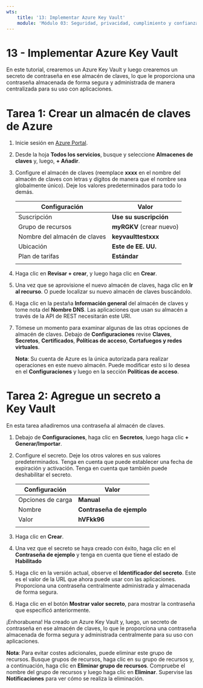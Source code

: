 ```yaml
---
wts:
    title: '13: Implementar Azure Key Vault'
    module: 'Módulo 03: Seguridad, privacidad, cumplimiento y confianza'
---
```

# 13 - Implementar Azure Key Vault

En este tutorial, crearemos un Azure Key Vault y luego crearemos un secreto de contraseña en ese almacén de claves, lo que le proporciona una contraseña almacenada de forma segura y administrada de manera centralizada para su uso con aplicaciones.

# Tarea 1: Crear un almacén de claves de Azure

1. Inicie sesión en [Azure Portal](https://portal.azure.com).

2. Desde la hoja **Todos los servicios**, busque y seleccione **Almacenes de claves** y, luego, **+ Añadir**.

3. Configure el almacén de claves (reemplace **xxxx** en el nombre del almacén de claves con letras y dígitos de manera que el nombre sea globalmente único). Deje los valores predeterminados para todo lo demás.

    | Configuración | Valor | 
    | --- | --- |
    | Suscripción | **Use su suscripción** |
    | Grupo de recursos | **myRGKV** (crear nuevo) |
    | Nombre del almacén de claves | **keyvaulttestxxx** |
    | Ubicación | **Este de EE. UU.** |
    | Plan de tarifas | **Estándar** |
    | | |

4. Haga clic en **Revisar + crear**, y luego haga clic en **Crear**. 

5. Una vez que se aprovisione el nuevo almacén de claves, haga clic en **Ir al recurso**. O puede localizar su nuevo almacén de claves buscándolo. 

6. Haga clic en la pestaña **Información general** del almacén de claves y tome nota del **Nombre DNS**. Las aplicaciones que usan su almacén a través de la API de REST necesitarán este URI.

7. Tómese un momento para examinar algunas de las otras opciones de almacén de claves. Debajo de **Configuraciones** revise **Claves**, **Secretos**, **Certificados**, **Políticas de acceso**, **Cortafuegos y redes virtuales**.

    **Nota**: Su cuenta de Azure es la única autorizada para realizar operaciones en este nuevo almacén. Puede modificar esto si lo desea en el **Configuraciones** y luego en la sección **Políticas de acceso**.

# Tarea 2: Agregue un secreto a Key Vault
        
En esta tarea añadiremos una contraseña al almacén de claves. 

1. Debajo de **Configuraciones**, haga clic en **Secretos**, luego haga clic **+ Generar/Importar**.

2. Configure el secreto. Deje los otros valores en sus valores predeterminados. Tenga en cuenta que puede establecer una fecha de expiración y activación. Tenga en cuenta que también puede deshabilitar el secreto.

    | Configuración | Valor | 
    | --- | --- |
    | Opciones de carga | **Manual** |
    | Nombre | **Contraseña de ejemplo** |
    | Valor | **hVFkk96** |
    | | |

3. Haga clic en **Crear**.

4. Una vez que el secreto se haya creado con éxito, haga clic en el **Contraseña de ejemplo** y tenga en cuenta que tiene el estado de **Habilitado**

5. Haga clic en la versión actual, observe el **Identificador del secreto**. Este es el valor de la URL que ahora puede usar con las aplicaciones. Proporciona una contraseña centralmente administrada y almacenada de forma segura.

6. Haga clic en el botón **Mostrar valor secreto**, para mostrar la contraseña que especificó anteriormente.

¡Enhorabuena! Ha creado un Azure Key Vault y, luego, un secreto de contraseña en ese almacén de claves, lo que le proporciona una contraseña almacenada de forma segura y administrada centralmente para su uso con aplicaciones.

**Nota**: Para evitar costes adicionales, puede eliminar este grupo de recursos. Busque grupos de recursos, haga clic en su grupo de recursos y, a continuación, haga clic en **Eliminar grupo de recursos**. Compruebe el nombre del grupo de recursos y luego haga clic en **Eliminar**. Supervise las **Notificaciones** para ver cómo se realiza la eliminación.
